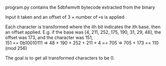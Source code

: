 program.py contains the 5dbfwmvtt bytecode extracted from the binary

Input it taken and an offset of 3 + number of `+`s is applied

Each character is transformed where the ith bit indicates the ith base, then an offset applied.
E.g. if the base was [4, 211, 252, 175, 190, 31, 29, 48], the offset was 173, and the character was 151, \
151 == 0b10010111 => 48 + 190 + 252 + 211 + 4 == 705 => 705 + 173 == 110 (mod 256)

The goal is to get all transformed characters to be 0.
